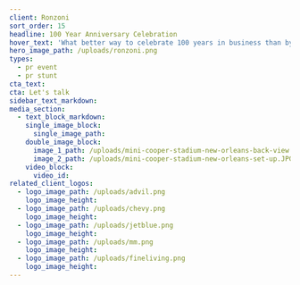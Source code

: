 ```yaml
---
client: Ronzoni
sort_order: 15
headline: 100 Year Anniversary Celebration
hover_text: 'What better way to celebrate 100 years in business than by passing out samples at the South Beach Food & Wine Festival next to your giant pasta sand castle?'
hero_image_path: /uploads/ronzoni.png
types:
  - pr event
  - pr stunt
cta_text:
cta: Let's talk
sidebar_text_markdown:
media_section:
  - text_block_markdown:
    single_image_block:
      single_image_path:
    double_image_block:
      image_1_path: /uploads/mini-cooper-stadium-new-orleans-back-view.JPG
      image_2_path: /uploads/mini-cooper-stadium-new-orleans-set-up.JPG
    video_block:
      video_id:
related_client_logos:
  - logo_image_path: /uploads/advil.png
    logo_image_height:
  - logo_image_path: /uploads/chevy.png
    logo_image_height:
  - logo_image_path: /uploads/jetblue.png
    logo_image_height:
  - logo_image_path: /uploads/mm.png
    logo_image_height:
  - logo_image_path: /uploads/fineliving.png
    logo_image_height:
---
```

